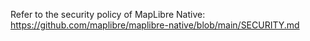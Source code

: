 Refer to the security policy of MapLibre Native: https://github.com/maplibre/maplibre-native/blob/main/SECURITY.md